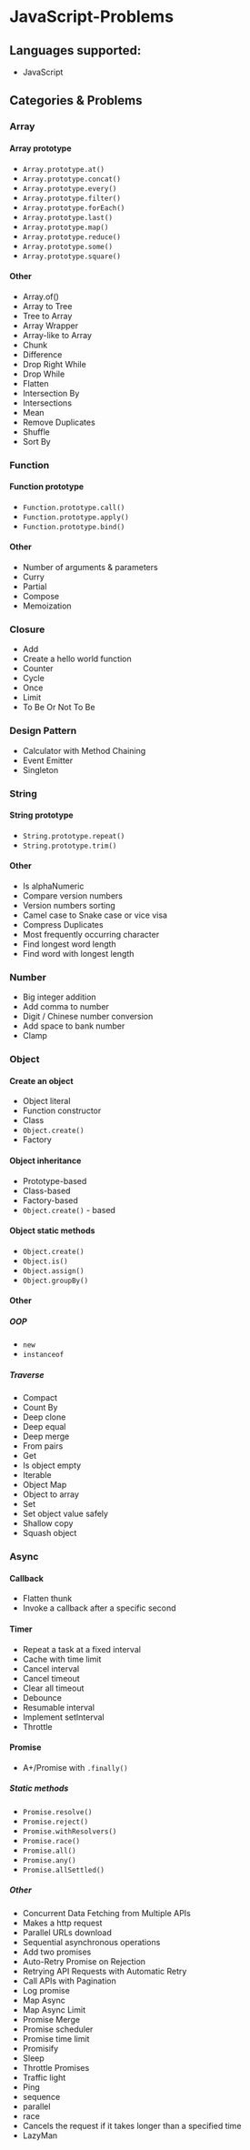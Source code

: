 # JavaScript-Problems

## Languages supported:
* JavaScript

## Categories & Problems

### Array
#### Array prototype 
  * `Array.prototype.at()`
  * `Array.prototype.concat()`
  * `Array.prototype.every()`
  * `Array.prototype.filter()`
  * `Array.prototype.forEach()`
  * `Array.prototype.last()`
  * `Array.prototype.map()`
  * `Array.prototype.reduce()`
  * `Array.prototype.some()`
  * `Array.prototype.square()`
#### Other
  * Array.of()
  * Array to Tree
  * Tree to Array
  * Array Wrapper
  * Array-like to Array
  * Chunk
  * Difference
  * Drop Right While
  * Drop While
  * Flatten
  * Intersection By
  * Intersections
  * Mean
  * Remove Duplicates
  * Shuffle
  * Sort By


### Function
#### Function prototype
  * `Function.prototype.call()`
  * `Function.prototype.apply()`
  * `Function.prototype.bind()`
#### Other
  * Number of arguments & parameters
  * Curry
  * Partial
  * Compose
  * Memoization

### Closure
* Add
* Create a hello world function
* Counter
* Cycle
* Once
* Limit
* To Be Or Not To Be

### Design Pattern
* Calculator with Method Chaining
* Event Emitter
* Singleton

### String
#### String prototype
  * `String.prototype.repeat()`
  * `String.prototype.trim()`
#### Other
  * Is alphaNumeric
  * Compare version numbers
  * Version numbers sorting
  * Camel case to Snake case or vice visa
  * Compress Duplicates
  * Most frequently occurring character
  * Find longest word length
  * Find word with longest length

### Number
* Big integer addition
* Add comma to number
* Digit / Chinese number conversion
* Add space to bank number
* Clamp

### Object
#### Create an object
  * Object literal
  * Function constructor
  * Class
  * `Object.create()`
  * Factory
#### Object inheritance
  * Prototype-based
  * Class-based
  * Factory-based
  * `Object.create()` - based
#### Object static methods
  * `Object.create()`
  * `Object.is()`
  * `Object.assign()`
  * `Object.groupBy()`
#### Other
##### OOP
  * `new`
  * `instanceof`
##### Traverse
  * Compact
  * Count By
  * Deep clone
  * Deep equal
  * Deep merge
  * From pairs
  * Get
  * Is object empty
  * Iterable
  * Object Map
  * Object to array
  * Set
  * Set object value safely
  * Shallow copy
  * Squash object

### Async
#### Callback
  * Flatten thunk
  * Invoke a callback after a specific second
#### Timer
  * Repeat a task at a fixed interval
  * Cache with time limit
  * Cancel interval
  * Cancel timeout
  * Clear all timeout
  * Debounce
  * Resumable interval
  * Implement setInterval
  * Throttle
#### Promise
  * A+/Promise with `.finally()`
##### Static methods
  * `Promise.resolve()`
  * `Promise.reject()`
  * `Promise.withResolvers()`
  * `Promise.race()`
  * `Promise.all()`
  * `Promise.any()`
  * `Promise.allSettled()`
##### Other
  * Concurrent Data Fetching from Multiple APIs
  * Makes a http request
  * Parallel URLs download
  * Sequential asynchronous operations
  * Add two promises
  * Auto-Retry Promise on Rejection
  * Retrying API Requests with Automatic Retry
  * Call APIs with Pagination
  * Log promise
  * Map Async
  * Map Async Limit
  * Promise Merge
  * Promise scheduler
  * Promise time limit
  * Promisify
  * Sleep
  * Throttle Promises
  * Traffic light
  * Ping
  * sequence
  * parallel
  * race
  * Cancels the request if it takes longer than a specified time
  * LazyMan